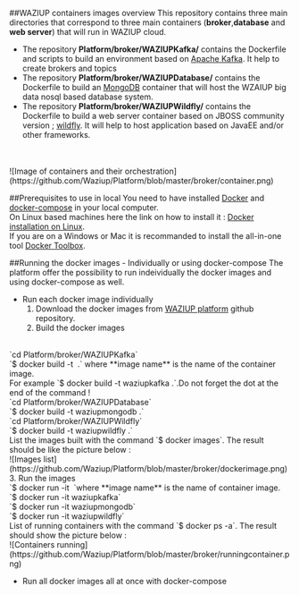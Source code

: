 ##WAZIUP containers images overview
This repository contains three main directories that correspond to three main containers (**broker**,**database** and **web server**) that will run in WAZIUP cloud.
* The repository **Platform/broker/WAZIUPKafka/** contains the Dockerfile and scripts to build an environment based on [Apache Kafka](http://kafka.apache.org/). It help to create brokers and topics
* The repository **Platform/broker/WAZIUPDatabase/** contains the Dockerfile to build an [MongoDB](https://www.mongodb.com/) container that will host the WZAIUP big data nosql based database system.
* The repository **Platform/broker/WAZIUPWildfly/** contains the  Dockerfile to build a web server container based on JBOSS community version ; [wildfly](https://www.mongodb.com/). It will help to host application based on JavaEE and/or other frameworks.
</br>
</br>
![Image of containers and their orchestration](https://github.com/Waziup/Platform/blob/master/broker/container.png)


##Prerequisites to use in local 
You need to have installed  [Docker](https://docs.docker.com/)  and [docker-compose](https://docs.docker.com/compose/install/) in your local computer. </br>
On Linux based machines here the link on how to install it  : [Docker installation on Linux](https://docs.docker.com/engine/installation/linux/). </br>
If you are on a Windows or Mac it is recommanded to install the all-in-one tool [Docker Toolbox](https://docs.docker.com/toolbox/overview/).

##Running the docker images  - Individually or using docker-compose
The platform offer the possibility to run indeividually the docker images  and using docker-compose as well. 
</br>
* Run each docker image individually
  1. Download the docker images from [WAZIUP platform](https://github.com/Waziup/Platform.git) github repository.
  2. Build the docker images 
</br>
  `cd  Platform/broker/WAZIUPKafka`
</br>
  `$ docker build -t <image name>  .` where **image name** is the name of the container image.
</br> 
  For example  `$ docker build -t  waziupkafka .`.Do not forget the dot at the end of the command !</br>
  `cd Platform/broker/WAZIUPDatabase`
</br>
  `$ docker build -t waziupmongodb .`
</br>
  `cd Platform/broker/WAZIUPWildfly`
</br>
  `$ docker build -t waziupwildfly .`
</br>
List the images built with the command `$ docker images`. The result should be like the picture below : 
</br>
![Images list](https://github.com/Waziup/Platform/blob/master/broker/dockerimage.png)
 3. Run the images </br>
  `$ docker run -it <image name> `where **image name** is the name of container image.
</br>
  `$ docker run -it waziupkafka`
</br>
  `$ docker run -it waziupmongodb`
</br>
  `$ docker run -it waziupwildfly`
</br>
List of running containers with the command `$ docker ps -a`. The result should show the picture below :
</br>
![Containers running](https://github.com/Waziup/Platform/blob/master/broker/runningcontainer.png)

* Run all docker images all at once with docker-compose


